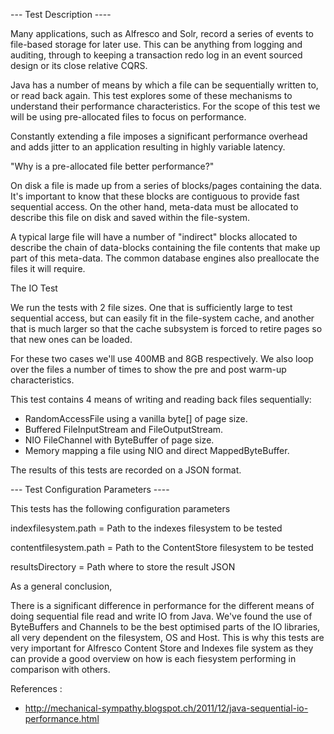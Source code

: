 --- Test Description ----

Many applications, such as Alfresco and Solr, record a series of events to file-based storage for later use.  This can be anything from logging
and auditing, through to keeping a transaction redo log in an event sourced design or its close relative CQRS.

Java has a number of means by which a file can be sequentially written to, or read back again.  This test explores some of these mechanisms to
understand their performance characteristics.  For the scope of this test we will be using pre-allocated files  to focus on performance.

Constantly extending a file imposes a significant performance overhead and adds jitter to an application resulting in highly variable latency.

"Why is a pre-allocated file better performance?"

On disk a file is made up from a series of blocks/pages containing the data. It's important to know that these blocks are contiguous to provide
fast sequential access.  On the other hand, meta-data must be allocated to describe this file on disk and saved within the file-system.

A typical large file will have a number of "indirect" blocks allocated to describe the chain of data-blocks containing the file contents that
make up part of this meta-data. The common database engines also preallocate the files it will require.

The IO Test

We run the tests with 2 file sizes.  One that is sufficiently large to test sequential access, but can easily fit in the file-system cache,
and another that is much larger so that the cache subsystem is forced to retire pages so that new ones can be loaded.

For these two cases we'll use 400MB and 8GB respectively.  We also loop over the files a number of times to show the pre and post warm-up
characteristics.

This test contains 4 means of writing and reading back files sequentially:

- RandomAccessFile using a vanilla byte[] of page size.
- Buffered FileInputStream and FileOutputStream.
- NIO FileChannel with ByteBuffer of page size.
- Memory mapping a file using NIO and direct MappedByteBuffer.


The results of this tests are recorded on a JSON format.


--- Test Configuration Parameters ----

This tests has the following configuration parameters

indexfilesystem.path   =  Path to the indexes filesystem to be tested

contentfilesystem.path =  Path to the ContentStore filesystem to be tested

resultsDirectory = Path where to store the result JSON

As a general conclusion,

There is a significant difference in performance for the different means of doing sequential file read and write IO from Java.   We've found the use of ByteBuffers and Channels to be the best optimised parts of the IO libraries, all very dependent on the filesystem, OS and Host. This is why this tests are very important for Alfresco Content Store and Indexes file system as they can provide a good overview on how is each fiesystem performing in comparison with others.

References :

  - http://mechanical-sympathy.blogspot.ch/2011/12/java-sequential-io-performance.html

